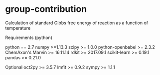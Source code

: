 # group-contribution
Calculation of standard Gibbs free energy of reaction as a function of temperature

Requirements (python)

python == 2.7
numpy >=1.13.3
scipy >= 1.0.0
python-openbabel >= 2.3.2
ChemAxon's Marvin >= 16.11.14
rdkit >= 2017.09.1
scikit-learn >= 0.19.1
pandas >= 0.21.0


Optional
oct2py >= 3.5.7
lmfit >= 0.9.2
sympy >= 1.1.1
